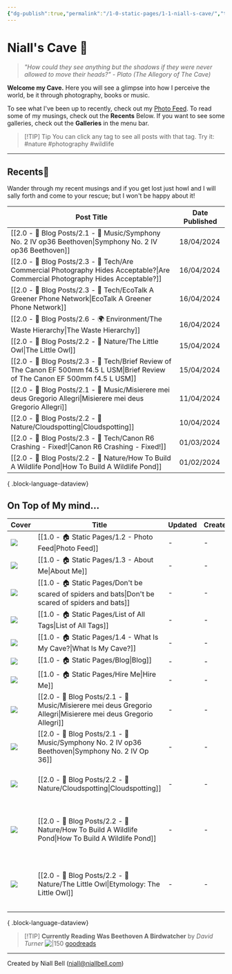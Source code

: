 ```yaml
---
{"dg-publish":true,"permalink":"/1-0-static-pages/1-1-niall-s-cave/","title":"The Cave","tags":["gardenEntry"],"noteIcon":"default","created":"2024-04-07T21:59:11.083+01:00","updated":"2024-04-19T14:51:28.096+01:00"}
---
```


# Niall's Cave 🦇

> *"How could they see anything but the shadows if they were never allowed to move their heads?"* - *Plato (The Allegory of The Cave)*

**Welcome my Cave.** Here you will see a glimpse into how I perceive the world, be it through photography, books or music.

To see what I've been up to recently, check out my [Photo Feed](https://cave.niallbell.com/1-0-static-pages/1-2-photo-feed/).
To read some of my musings, check out the **Recents** Below.
If you want to see some galleries, check out the **Galleries** in the menu bar.

>[!TIP] Tip
>You can click any tag to see all posts with that tag. Try it: #nature #photography #wildlife

---

## Recents📝

Wander through my recent musings and if you get lost just howl and I will sally forth and come to your rescue; but I won't be happy about it!

| Post Title                                                                                                                            | Date Published |
| ------------------------------------------------------------------------------------------------------------------------------------- | -------------- |
| [[2.0 - 📝 Blog Posts/2.1 - 🎼 Music/Symphony No. 2 IV op36 Beethoven\|Symphony No. 2 IV op36 Beethoven]]                          | 18/04/2024     |
| [[2.0 - 📝 Blog Posts/2.3 - 💾 Tech/Are Commercial Photography Hides Acceptable?\|Are Commercial Photography Hides Acceptable?]]   | 16/04/2024     |
| [[2.0 - 📝 Blog Posts/2.3 - 💾 Tech/EcoTalk A Greener Phone Network\|EcoTalk A Greener Phone Network]]                             | 16/04/2024     |
| [[2.0 - 📝 Blog Posts/2.6 - 🌍 Environment/The Waste Hierarchy\|The Waste Hierarchy]]                                              | 16/04/2024     |
| [[2.0 - 📝 Blog Posts/2.2 - 🌱 Nature/The Little Owl\|The Little Owl]]                                                             | 15/04/2024     |
| [[2.0 - 📝 Blog Posts/2.3 - 💾 Tech/Brief Review of The Canon EF 500mm f4.5 L USM\|Brief Review of The Canon EF 500mm f4.5 L USM]] | 15/04/2024     |
| [[2.0 - 📝 Blog Posts/2.1 - 🎼 Music/Misierere mei deus Gregorio Allegri\|Misierere mei deus Gregorio Allegri]]                    | 11/04/2024     |
| [[2.0 - 📝 Blog Posts/2.2 - 🌱 Nature/Cloudspotting\|Cloudspotting]]                                                               | 10/04/2024     |
| [[2.0 - 📝 Blog Posts/2.3 - 💾 Tech/Canon R6 Crashing - Fixed!\|Canon R6 Crashing - Fixed!]]                                       | 01/03/2024     |
| [[2.0 - 📝 Blog Posts/2.2 - 🌱 Nature/How To Build A Wildlife Pond\|How To Build A Wildlife Pond]]                                 | 01/02/2024     |

{ .block-language-dataview}


## On Top of My mind…
| Cover                                                              | Title                                                                                                              | Updated | Created | Tags                                                        | Inset                           |
| ------------------------------------------------------------------ | ------------------------------------------------------------------------------------------------------------------ | ------- | ------- | ----------------------------------------------------------- | ------------------------------- |
| <img src='https://hermitage.utsob.me/img/2-cover-card.jpg'/>       | [[1.0 - 🏠 Static Pages/1.2 - Photo Feed\|Photo Feed]]                                                          | \-      | \-      | #photography                                                | <img class=inset-cover src=''/> |
| <img src='https://hermitage.utsob.me/img/default-cover-card.jpg'/> | [[1.0 - 🏠 Static Pages/1.3 - About Me\|About Me]]                                                              | \-      | \-      |                                                             | <img class=inset-cover src=''/> |
| <img src='https://hermitage.utsob.me/img/\--cover-card.jpg'/>      | [[1.0 - 🏠 Static Pages/Don't be scared of spiders and bats\|Don't be scared of spiders and bats]]              | \-      | \-      |                                                             | <img class=inset-cover src=''/> |
| <img src='https://hermitage.utsob.me/img/\--cover-card.jpg'/>      | [[1.0 - 🏠 Static Pages/List of All Tags\|List of All Tags]]                                                    | \-      | \-      |                                                             | <img class=inset-cover src=''/> |
| <img src='https://hermitage.utsob.me/img/default-cover-card.jpg'/> | [[1.0 - 🏠 Static Pages/1.4 - What Is My Cave?\|What Is My Cave?]]                                              | \-      | \-      |                                                             | <img class=inset-cover src=''/> |
| <img src='https://hermitage.utsob.me/img/1-cover-card.jpg'/>       | [[1.0 - 🏠 Static Pages/Blog\|Blog]]                                                                            | \-      | \-      | #blog                                                       | <img class=inset-cover src=''/> |
| <img src='https://hermitage.utsob.me/img/1-cover-card.jpg'/>       | [[1.0 - 🏠 Static Pages/Hire Me\|Hire Me]]                                                                      | \-      | \-      | #hireme                                                     | <img class=inset-cover src=''/> |
| <img src='https://hermitage.utsob.me/img/1-cover-card.jpg'/>       | [[2.0 - 📝 Blog Posts/2.1 - 🎼 Music/Misierere mei deus Gregorio Allegri\|Misierere mei deus Gregorio Allegri]] | \-      | \-      | #music #composers #Music #Baroque                           | <img class=inset-cover src=''/> |
| <img src='https://hermitage.utsob.me/img/1-cover-card.jpg'/>       | [[2.0 - 📝 Blog Posts/2.1 - 🎼 Music/Symphony No. 2 IV op36 Beethoven\|Symphony No. 2 IV Op 36]]                | \-      | \-      | #Music #classical #composers                                | <img class=inset-cover src=''/> |
| <img src='https://hermitage.utsob.me/img/1-cover-card.jpg'/>       | [[2.0 - 📝 Blog Posts/2.2 - 🌱 Nature/Cloudspotting\|Cloudspotting]]                                            | \-      | \-      | #nature #weather #Nature #Atmosphere                        | <img class=inset-cover src=''/> |
| <img src='https://hermitage.utsob.me/img/1-cover-card.jpg'/>       | [[2.0 - 📝 Blog Posts/2.2 - 🌱 Nature/How To Build A Wildlife Pond\|How To Build A Wildlife Pond]]              | \-      | \-      | #nature #wildlife #gardening #BlogPost #Wildlife #Gardening | <img class=inset-cover src=''/> |
| <img src='https://hermitage.utsob.me/img/1-cover-card.jpg'/>       | [[2.0 - 📝 Blog Posts/2.2 - 🌱 Nature/The Little Owl\|Etymology: The Little Owl]]                               | \-      | \-      | #nature #birds #littleowl #etymology #Nature #Birds         | <img class=inset-cover src=''/> |

{ .block-language-dataview}


>[!TIP] **Currently Reading**
>**Was Beethoven A Birdwatcher** by *David Turner*
>![|150](https://i.imgur.com/aJI4sJ8.png)
>[goodreads](https://www.goodreads.com/user/show/138481589-niall-bell)


---
Created by Niall Bell (niall@niallbell.com)

